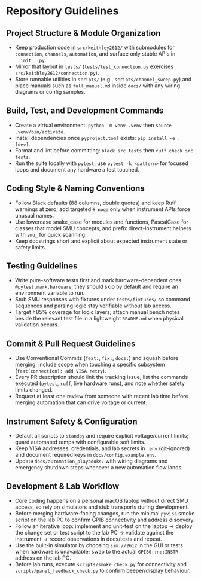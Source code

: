 # Repository Guidelines

## Project Structure & Module Organization
- Keep production code in `src/keithley2612/` with submodules for `connection`, `channels`, `automation`, and surface only stable APIs in `__init__.py`.
- Mirror that layout in `tests/` (`tests/test_connection.py` exercises `src/keithley2612/connection.py`).
- Store runnable utilities in `scripts/` (e.g., `scripts/channel_sweep.py`) and place manuals such as `full_manual.md` inside `docs/` with any wiring diagrams or config samples.

## Build, Test, and Development Commands
- Create a virtual environment: `python -m venv .venv` then `source .venv/bin/activate`.
- Install dependencies once `pyproject.toml` exists: `pip install -e .[dev]`.
- Format and lint before committing: `black src tests` then `ruff check src tests`.
- Run the suite locally with `pytest`; use `pytest -k <pattern>` for focused loops and document any hardware a test touched.

## Coding Style & Naming Conventions
- Follow Black defaults (88 columns, double quotes) and keep Ruff warnings at zero; add targeted `# noqa` only when instrument APIs force unusual names.
- Use lowercase snake_case for modules and functions, PascalCase for classes that model SMU concepts, and prefix direct-instrument helpers with `smu_` for quick scanning.
- Keep docstrings short and explicit about expected instrument state or safety limits.

## Testing Guidelines
- Write pure-software tests first and mark hardware-dependent ones `@pytest.mark.hardware`; they should skip by default and require an environment variable to run.
- Stub SMU responses with fixtures under `tests/fixtures/` so command sequences and parsing logic stay verifiable without lab access.
- Target ≥85% coverage for logic layers; attach manual bench notes beside the relevant test file in a lightweight `README.md` when physical validation occurs.

## Commit & Pull Request Guidelines
- Use Conventional Commits (`feat:`, `fix:`, `docs:`) and squash before merging; include scope when touching a specific subsystem (`feat(connection): add VISA retry`).
- Every PR description should link the tracking issue, list the commands executed (`pytest`, `ruff`, live hardware runs), and note whether safety limits changed.
- Request at least one review from someone with recent lab time before merging automation that can drive voltage or current.

## Instrument Safety & Configuration
- Default all scripts to `standby` and require explicit voltage/current limits; guard automated ramps with configurable soft limits.
- Keep VISA addresses, credentials, and lab secrets in `.env` (git-ignored) and document required keys in `docs/config.example.env`.
- Update `docs/automation_playbooks/` with wiring diagrams and emergency shutdown steps whenever a new automation flow lands.

## Development & Lab Workflow
- Core coding happens on a personal macOS laptop without direct SMU access, so rely on simulators and stub transports during development.
- Before merging hardware-facing changes, run the minimal `pyvisa` smoke script on the lab PC to confirm GPIB connectivity and address discovery.
- Follow an iterative loop: implement and unit-test on the laptop → deploy the change set or test script to the lab PC → validate against the instrument → record observations in docs/tests and repeat.
- Use the built-in simulator by choosing `sim://2612` in the GUI or tests when hardware is unavailable; swap to the actual `GPIB0::n::INSTR` address on the lab PC.
- Before lab runs, execute `scripts/smoke_check.py` for connectivity and `scripts/panel_feedback_check.py` to confirm beeper/display behaviour.
